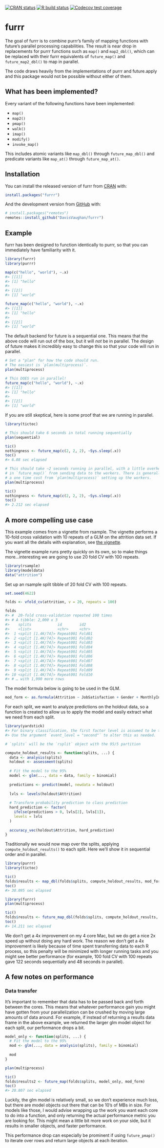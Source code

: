 
<!-- README.md is generated from README.Rmd. Please edit that file -->

<!-- badges: start -->

[![CRAN
status](https://www.r-pkg.org/badges/version/furrr)](https://cran.r-project.org/package=furrr)
[![R build
status](https://github.com/DavisVaughan/furrr/workflows/R-CMD-check/badge.svg)](https://github.com/DavisVaughan/furrr/actions)
[![Codecov test
coverage](https://codecov.io/gh/DavisVaughan/furrr/branch/master/graph/badge.svg)](https://codecov.io/gh/DavisVaughan/furrr?branch=master)
<!-- badges: end -->

# furrr

The goal of furrr is to combine purrr’s family of mapping functions with
future’s parallel processing capabilities. The result is near drop in
replacements for purrr functions such as `map()` and `map2_dbl()`, which
can be replaced with their furrr equivalents of `future_map()` and
`future_map2_dbl()` to map in parallel.

The code draws heavily from the implementations of purrr and
future.apply and this package would not be possible without either of
them.

## What has been implemented?

Every variant of the following functions have been implemented:

  - `map()`
  - `map2()`
  - `pmap()`
  - `walk()`
  - `imap()`
  - `modify()`
  - `invoke_map()`

This includes atomic variants like `map_dbl()` through
`future_map_dbl()` and predicate variants like `map_at()` through
`future_map_at()`.

## Installation

You can install the released version of furrr from
[CRAN](https://CRAN.R-project.org) with:

``` r
install.packages("furrr")
```

And the development version from [GitHub](https://github.com/) with:

``` r
# install.packages("remotes")
remotes::install_github("DavisVaughan/furrr")
```

## Example

furrr has been designed to function identically to purrr, so that you
can immediately have familiarity with it.

``` r
library(furrr)
library(purrr)

map(c("hello", "world"), ~.x)
#> [[1]]
#> [1] "hello"
#> 
#> [[2]]
#> [1] "world"

future_map(c("hello", "world"), ~.x)
#> [[1]]
#> [1] "hello"
#> 
#> [[2]]
#> [1] "world"
```

The default backend for future is a sequential one. This means that the
above code will run out of the box, but it will *not* be in parallel.
The design of future makes it incredibly easy to change this so that
your code will run in parallel.

``` r
# Set a "plan" for how the code should run.
# The easiest is `plan(multiprocess)`.
plan(multiprocess)

# This DOES run in parallel!
future_map(c("hello", "world"), ~.x)
#> [[1]]
#> [1] "hello"
#> 
#> [[2]]
#> [1] "world"
```

If you are still skeptical, here is some proof that we are running in
parallel.

``` r
library(tictoc)

# This should take 6 seconds in total running sequentially
plan(sequential)

tic()
nothingness <- future_map(c(2, 2, 2), ~Sys.sleep(.x))
toc()
#> 6.08 sec elapsed
```

``` r
# This should take ~2 seconds running in parallel, with a little overhead
# in `future_map()` from sending data to the workers. There is generally also
# a one time cost from `plan(multiprocess)` setting up the workers.
plan(multiprocess)

tic()
nothingness <- future_map(c(2, 2, 2), ~Sys.sleep(.x))
toc()
#> 2.212 sec elapsed
```

## A more compelling use case

This example comes from a vignette from rsample. The vignette performs a
10-fold cross validation with 10 repeats of a GLM on the attrition data
set. If you want all the details with explanation, see [the
vignette](https://rsample.tidymodels.org/articles/Working_with_rsets.html).

The vignette example runs pretty quickly on its own, so to make things
more…interesting we are going to use 20 fold CV with 100 repeats.

``` r
library(rsample)
library(modeldata)
data("attrition")
```

Set up an rsample split tibble of 20 fold CV with 100 repeats.

``` r
set.seed(4622)

folds <- vfold_cv(attrition, v = 20, repeats = 100)

folds
#> #  20-fold cross-validation repeated 100 times 
#> # A tibble: 2,000 x 3
#>    splits            id        id2   
#>    <list>            <chr>     <chr> 
#>  1 <split [1.4K/74]> Repeat001 Fold01
#>  2 <split [1.4K/74]> Repeat001 Fold02
#>  3 <split [1.4K/74]> Repeat001 Fold03
#>  4 <split [1.4K/74]> Repeat001 Fold04
#>  5 <split [1.4K/74]> Repeat001 Fold05
#>  6 <split [1.4K/74]> Repeat001 Fold06
#>  7 <split [1.4K/74]> Repeat001 Fold07
#>  8 <split [1.4K/74]> Repeat001 Fold08
#>  9 <split [1.4K/74]> Repeat001 Fold09
#> 10 <split [1.4K/74]> Repeat001 Fold10
#> # … with 1,990 more rows
```

The model formula below is going to be used in the GLM.

``` r
mod_form <- as.formula(Attrition ~ JobSatisfaction + Gender + MonthlyIncome)
```

For each split, we want to analyze predictions on the holdout data, so a
function is created to allow us to apply the model and easily extract
what we need from each split.

``` r
library(yardstick)
#> For binary classification, the first factor level is assumed to be the event.
#> Use the argument `event_level = "second"` to alter this as needed.

# `splits` will be the `rsplit` object with the 95/5 partition

compute_holdout_results <- function(splits, ...) {
  data <- analysis(splits)
  holdout <- assessment(splits)
  
  # Fit the model to the 95%
  model <- glm(..., data = data, family = binomial)
  
  predictions <- predict(model, newdata = holdout)
  
  lvls <- levels(holdout$Attrition)
  
  # Transform probability prediction to class prediction
  hard_prediction <- factor(
    ifelse(predictions > 0, lvls[2], lvls[1]),
    levels = lvls
  )
  
  accuracy_vec(holdout$Attrition, hard_prediction)
}
```

Traditionally we would now map over the splits, applying
`compute_holdout_results()` to each split. Here we’ll show it in
sequential order and in parallel.

``` r
library(purrr)
library(tictoc)

tic()
folds$results <- map_dbl(folds$splits, compute_holdout_results, mod_form)
toc()
#> 30.095 sec elapsed
```

``` r
library(furrr)
plan(multiprocess)

tic()
folds$results <- future_map_dbl(folds$splits, compute_holdout_results, mod_form)
toc()
#> 14.211 sec elapsed
```

We don’t get a 4x improvement on my 4 core Mac, but we do get a nice 2x
speed up without doing any hard work. The reason we don’t get a 4x
improvement is likely because of time spent transferring data to each R
process, so this penalty will be minimized with longer running tasks and
you might see better performance (for example, 100 fold CV with 100
repeats gave 122 seconds sequentially and 48 seconds in parallel).

## A few notes on performance

### Data transfer

It’s important to remember that data has to be passed back and forth
between the cores. This means that whatever performance gain you might
have gotten from your parallelization can be crushed by moving large
amounts of data around. For example, if instead of returning a results
data frame in the above example, we returned the larger glm model object
for each split, our performance drops a bit.

``` r
model_only <- function(splits, ...) {
  # Fit the model to the 95%
  mod <- glm(..., data = analysis(splits), family = binomial)
  
  mod
}

plan(multiprocess)

tic()
folds$results2 <- future_map(folds$splits, model_only, mod_form)
toc()
#> 20.807 sec elapsed
```

Luckily, the glm model is relatively small, so we don’t experience much
loss, but there are model objects out there that can be 10’s of MBs in
size. For models like those, I would advise wrapping up the work you
want each core to do into a function, and only returning the actual
performance metric you are looking for. This might mean a little bit
more work on your side, but it results in smaller objects, and faster
performance.

This performance drop can especially be prominent if using
`future_pmap()` to iterate over rows and return large objects at each
iteration.
